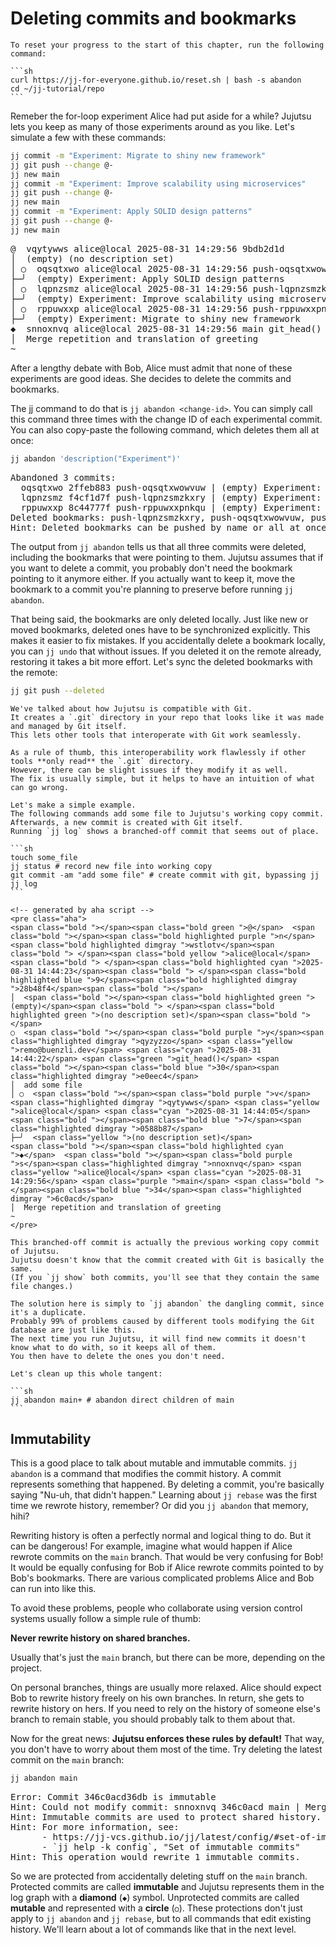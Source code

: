 # Deleting commits and bookmarks

````admonish reset title="Reset your progress" collapsible=true
To reset your progress to the start of this chapter, run the following command:

```sh
curl https://jj-for-everyone.github.io/reset.sh | bash -s abandon
cd ~/jj-tutorial/repo
```
````

Remeber the for-loop experiment Alice had put aside for a while?
Jujutsu lets you keep as many of those experiments around as you like.
Let's simulate a few with these commands:

```sh
jj commit -m "Experiment: Migrate to shiny new framework"
jj git push --change @-
jj new main
jj commit -m "Experiment: Improve scalability using microservices"
jj git push --change @-
jj new main
jj commit -m "Experiment: Apply SOLID design patterns"
jj git push --change @-
jj new main
```

<!-- generated by aha script -->
<pre class="aha">
<span class="bold "></span><span class="bold green ">@</span>  <span class="bold "></span><span class="bold highlighted purple ">v</span><span class="bold highlighted dimgray ">qytywws</span><span class="bold "> </span><span class="bold yellow ">alice@local</span><span class="bold "> </span><span class="bold highlighted cyan ">2025-08-31 14:29:56</span><span class="bold "> </span><span class="bold highlighted blue ">9</span><span class="bold highlighted dimgray ">bdb2d1d</span><span class="bold "></span>
│  <span class="bold "></span><span class="bold highlighted green ">(empty)</span><span class="bold "> </span><span class="bold highlighted green ">(no description set)</span><span class="bold "></span>
│ ○  <span class="bold "></span><span class="bold purple ">o</span><span class="highlighted dimgray ">qsqtxwo</span> <span class="yellow ">alice@local</span> <span class="cyan ">2025-08-31 14:29:56</span> <span class="purple ">push-oqsqtxwowvuw</span> <span class="bold "></span><span class="bold blue ">2</span><span class="highlighted dimgray ">ffeb883</span>
├─╯  <span class="green ">(empty)</span> Experiment: Apply SOLID design patterns
│ ○  <span class="bold "></span><span class="bold purple ">l</span><span class="highlighted dimgray ">qpnzsmz</span> <span class="yellow ">alice@local</span> <span class="cyan ">2025-08-31 14:29:56</span> <span class="purple ">push-lqpnzsmzkxry</span> <span class="bold "></span><span class="bold blue ">f</span><span class="highlighted dimgray ">4cf1d7f</span>
├─╯  <span class="green ">(empty)</span> Experiment: Improve scalability using microservices
│ ○  <span class="bold "></span><span class="bold purple ">r</span><span class="highlighted dimgray ">ppuwxxp</span> <span class="yellow ">alice@local</span> <span class="cyan ">2025-08-31 14:29:56</span> <span class="purple ">push-rppuwxxpnkqu</span> <span class="bold "></span><span class="bold blue ">8</span><span class="highlighted dimgray ">c44777f</span>
├─╯  <span class="green ">(empty)</span> Experiment: Migrate to shiny new framework
<span class="bold "></span><span class="bold highlighted cyan ">◆</span>  <span class="bold "></span><span class="bold purple ">s</span><span class="highlighted dimgray ">nnoxnvq</span> <span class="yellow ">alice@local</span> <span class="cyan ">2025-08-31 14:29:56</span> <span class="purple ">main</span> <span class="green ">git_head()</span> <span class="bold "></span><span class="bold blue ">3</span><span class="highlighted dimgray ">46c0acd</span>
│  Merge repetition and translation of greeting
~
</pre>

After a lengthy debate with Bob, Alice must admit that none of these experiments are good ideas.
She decides to delete the commits and bookmarks.

The jj command to do that is `jj abandon <change-id>`.
You can simply call this command three times with the change ID of each experimental commit.
You can also copy-paste the following command, which deletes them all at once:

```sh
jj abandon 'description("Experiment")'
```

<!-- generated by aha script -->
<pre class="aha">
Abandoned 3 commits:
  <span class="bold "></span><span class="bold purple ">o</span><span class="highlighted dimgray ">qsqtxwo</span> <span class="bold "></span><span class="bold blue ">2</span><span class="highlighted dimgray ">ffeb883</span> <span class="purple ">push-oqsqtxwowvuw</span><span class="highlighted dimgray "> | </span><span class="green ">(empty)</span> Experiment: Apply SOLID design patterns
  <span class="bold "></span><span class="bold purple ">l</span><span class="highlighted dimgray ">qpnzsmz</span> <span class="bold "></span><span class="bold blue ">f</span><span class="highlighted dimgray ">4cf1d7f</span> <span class="purple ">push-lqpnzsmzkxry</span><span class="highlighted dimgray "> | </span><span class="green ">(empty)</span> Experiment: Improve scalability using microservices
  <span class="bold "></span><span class="bold purple ">r</span><span class="highlighted dimgray ">ppuwxxp</span> <span class="bold "></span><span class="bold blue ">8</span><span class="highlighted dimgray ">c44777f</span> <span class="purple ">push-rppuwxxpnkqu</span><span class="highlighted dimgray "> | </span><span class="green ">(empty)</span> Experiment: Migrate to shiny new framework
Deleted bookmarks: push-lqpnzsmzkxry, push-oqsqtxwowvuw, push-rppuwxxpnkqu
<span class="bold "></span><span class="bold cyan ">Hint: </span>Deleted bookmarks can be pushed by name or all at once with `jj git push --deleted`.
</pre>

The output from `jj abandon` tells us that all three commits were deleted, including the bookmarks that were pointing to them.
Jujutsu assumes that if you want to delete a commit, you probably don't need the bookmark pointing to it anymore either.
If you actually want to keep it, move the bookmark to a commit you're planning to preserve before running `jj abandon`.

That being said, the bookmarks are only deleted locally.
Just like new or moved bookmarks, deleted ones have to be synchronized explicitly.
This makes it easier to fix mistakes.
If you accidentally delete a bookmark locally, you can `jj undo` that without issues.
If you deleted it on the remote already, restoring it takes a bit more effort.
Let's sync the deleted bookmarks with the remote:

```sh
jj git push --deleted
```

````admonish note title="Duplicate commits when using Git directly" collapsible=true
We've talked about how Jujutsu is compatible with Git.
It creates a `.git` directory in your repo that looks like it was made and managed by Git itself.
This lets other tools that interoperate with Git work seamlessly.

As a rule of thumb, this interoperability work flawlessly if other tools **only read** the `.git` directory.
However, there can be slight issues if they modify it as well.
The fix is usually simple, but it helps to have an intuition of what can go wrong.

Let's make a simple example.
The following commands add some file to Jujutsu's working copy commit.
Afterwards, a new commit is created with Git itself.
Running `jj log` shows a branched-off commit that seems out of place.

```sh
touch some_file
jj status # record new file into working copy
git commit -am "add some file" # create commit with git, bypassing jj
jj log
```

<!-- generated by aha script -->
<pre class="aha">
<span class="bold "></span><span class="bold green ">@</span>  <span class="bold "></span><span class="bold highlighted purple ">n</span><span class="bold highlighted dimgray ">wstlotv</span><span class="bold "> </span><span class="bold yellow ">alice@local</span><span class="bold "> </span><span class="bold highlighted cyan ">2025-08-31 14:44:23</span><span class="bold "> </span><span class="bold highlighted blue ">9</span><span class="bold highlighted dimgray ">28b48f4</span><span class="bold "></span>
│  <span class="bold "></span><span class="bold highlighted green ">(empty)</span><span class="bold "> </span><span class="bold highlighted green ">(no description set)</span><span class="bold "></span>
○  <span class="bold "></span><span class="bold purple ">y</span><span class="highlighted dimgray ">qyzyzzo</span> <span class="yellow ">remo@buenzli.dev</span> <span class="cyan ">2025-08-31 14:44:22</span> <span class="green ">git_head()</span> <span class="bold "></span><span class="bold blue ">30</span><span class="highlighted dimgray ">e0eec4</span>
│  add some file
│ ○  <span class="bold "></span><span class="bold purple ">v</span><span class="highlighted dimgray ">qytywws</span> <span class="yellow ">alice@local</span> <span class="cyan ">2025-08-31 14:44:05</span> <span class="bold "></span><span class="bold blue ">7</span><span class="highlighted dimgray ">0588b87</span>
├─╯  <span class="yellow ">(no description set)</span>
<span class="bold "></span><span class="bold highlighted cyan ">◆</span>  <span class="bold "></span><span class="bold purple ">s</span><span class="highlighted dimgray ">nnoxnvq</span> <span class="yellow ">alice@local</span> <span class="cyan ">2025-08-31 14:29:56</span> <span class="purple ">main</span> <span class="bold "></span><span class="bold blue ">34</span><span class="highlighted dimgray ">6c0acd</span>
│  Merge repetition and translation of greeting
~
</pre>

This branched-off commit is actually the previous working copy commit of Jujutsu.
Jujutsu doesn't know that the commit created with Git is basically the same.
(If you `jj show` both commits, you'll see that they contain the same file changes.)

The solution here is simply to `jj abandon` the dangling commit, since it's a duplicate.
Probably 99% of problems caused by different tools modifying the Git database are just like this.
The next time you run Jujutsu, it will find new commits it doesn't know what to do with, so it keeps all of them.
You then have to delete the ones you don't need.

Let's clean up this whole tangent:

```sh
jj abandon main+ # abandon direct children of main
```
````

## Immutability

This is a good place to talk about mutable and immutable commits.
`jj abandon` is a command that modifies the commit history.
A commit represents something that happened.
By deleting a commit, you're basically saying "Nu-uh, that didn't happen."
Learning about `jj rebase` was the first time we rewrote history, remember?
Or did you `jj abandon` that memory, hihi?

Rewriting history is often a perfectly normal and logical thing to do.
But it can be dangerous!
For example, imagine what would happen if Alice rewrote commits on the `main` branch.
That would be very confusing for Bob!
It would be equally confusing for Bob if Alice rewrote commits pointed to by Bob's bookmarks.
There are various complicated problems Alice and Bob can run into like this.

To avoid these problems, people who collaborate using version control systems usually follow a simple rule of thumb:

**Never rewrite history on shared branches.**

Usually that's just the `main` branch, but there can be more, depending on the project.

On personal branches, things are usually more relaxed.
Alice should expect Bob to rewrite history freely on his own branches.
In return, she gets to rewrite history on hers. 
If you need to rely on the history of someone else's branch to remain stable, you should probably talk to them about that.

Now for the great news:
**Jujutsu enforces these rules by default!**
That way, you don't have to worry about them most of the time.
Try deleting the latest commit on the `main` branch:

```sh
jj abandon main
```

<!-- generated by aha script -->
<pre class="aha">
<span class="bold "></span><span class="bold red ">Error: </span><span class="bold ">Commit 346c0acd36db is immutable</span>
<span class="bold "></span><span class="bold cyan ">Hint: </span>Could not modify commit: <span class="bold "></span><span class="bold purple ">s</span><span class="highlighted dimgray ">nnoxnvq</span> <span class="bold "></span><span class="bold blue ">34</span><span class="highlighted dimgray ">6c0acd</span> <span class="purple ">main</span><span class="highlighted dimgray "> | </span>Merge repetition and translation of greeting
<span class="bold "></span><span class="bold cyan ">Hint: </span>Immutable commits are used to protect shared history.
<span class="bold "></span><span class="bold cyan ">Hint: </span>For more information, see:
      - https://jj-vcs.github.io/jj/latest/config/#set-of-immutable-commits
      - `jj help -k config`, &quot;Set of immutable commits&quot;
<span class="bold "></span><span class="bold cyan ">Hint: </span>This operation would rewrite 1 immutable commits.
</pre>

So we are protected from accidentally deleting stuff on the `main` branch.
Protected commits are called **immutable** and Jujutsu represents them in the log graph with a **diamond** (**`◆`**) symbol.
Unprotected commits are called **mutable** and represented with a **circle** (**`○`**).
These protections don't just apply to `jj abandon` and `jj rebase`, but to all commands that edit existing history.
We'll learn about a lot of commands like that in the next level.
